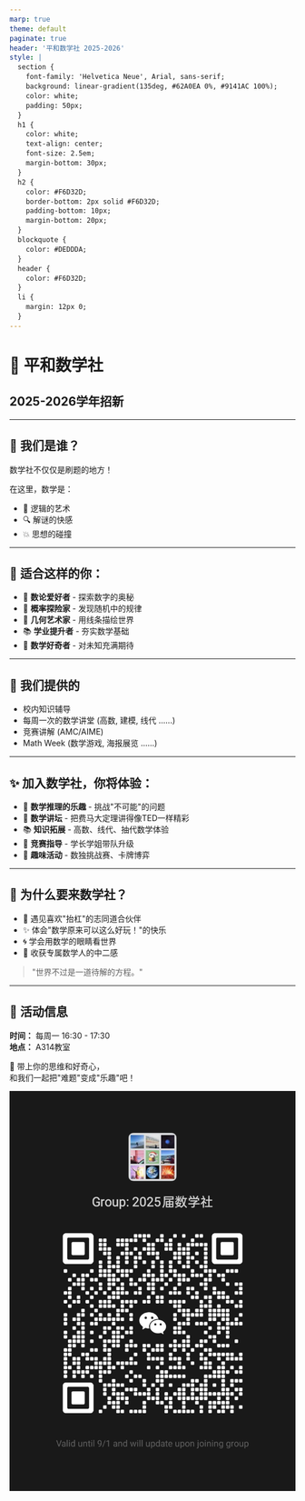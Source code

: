 ```yaml
---
marp: true
theme: default
paginate: true
header: '平和数学社 2025-2026'
style: |
  section {
    font-family: 'Helvetica Neue', Arial, sans-serif;
    background: linear-gradient(135deg, #62A0EA 0%, #9141AC 100%);
    color: white;
    padding: 50px;
  }
  h1 {
    color: white;
    text-align: center;
    font-size: 2.5em;
    margin-bottom: 30px;
  }
  h2 {
    color: #F6D32D;
    border-bottom: 2px solid #F6D32D;
    padding-bottom: 10px;
    margin-bottom: 20px;
  }
  blockquote {
    color: #DEDDDA;
  }
  header {
    color: #F6D32D;
  }
  li {
    margin: 12px 0;
  }
---
```

<!--_header: ""-->

# 🧮 平和数学社

## 2025-2026学年招新

---

## 🌟 我们是谁？

数学社不仅仅是刷题的地方！

在这里，数学是：
- 🎨 逻辑的艺术
- 🔍 解谜的快感  
- 💥 思想的碰撞

---

## 🎯 适合这样的你：

- 🧠 **数论爱好者** - 探索数字的奥秘
- 🎲 **概率探险家** - 发现随机中的规律
- 📐 **几何艺术家** - 用线条描绘世界
- 📚 **学业提升者** - 夯实数学基础
- 🌌 **数学好奇者** - 对未知充满期待

<!--
---

## 📅 我们的活动

**🔹 数学课堂 📖**
学习高等数学技巧，向大家分享你的数学知识

**🔹 数学周 Math Week 🗓**  
讲座、竞赛、海报展览，展示数学的无限可能

**🔹 建模入门 🏗️**
把"外卖小哥送餐最快路径"变成数学模型

**🔹 校内辅导**
担心考试？学长学姐带你轻取7分

**🔹 AMC/AIME训练营 🏆**
和社团伙伴互相切磋成长

-->
---

## 📅 我们提供的

- 校内知识辅导
- 每周一次的数学讲堂 (高数, 建模, 线代 ......)
- 竞赛讲解 (AMC/AIME)
- Math Week (数学游戏, 海报展览 ......)

---

## ✨ 加入数学社，你将体验：

- 🧩 **数学推理的乐趣** - 挑战"不可能"的问题
- 🎤 **数学讲坛** - 把费马大定理讲得像TED一样精彩
- 📚 **知识拓展** - 高数、线代、抽代数学体验
- 🏅 **竞赛指导** - 学长学姐带队升级
- 🎲 **趣味活动** - 数独挑战赛、卡牌博弈

---

## 🌈 为什么要来数学社？

- 🤝 遇见喜欢"抬杠"的志同道合伙伴
- ✨ 体会"数学原来可以这么好玩！"的快乐
- 🌀 学会用数学的眼睛看世界
- 🎯 收获专属数学人的中二感

> "世界不过是一道待解的方程。"

---

## 📍 活动信息

**时间：** 每周一 16:30 - 17:30  
**地点：** A314教室

🧠 带上你的思维和好奇心，  
和我们一起把"难题"变成"乐趣"吧！

![bg right:40% height:90%](images/QR-code.png)

<!--
---

# 🧮 2025-2026

## 来平和数学社
## 一起解锁数学的无限可能！

✨ **期待你的加入！** ✨
-->
